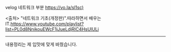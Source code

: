 velog 네트워크 부분 [https://vo.la/sl1sc)](https://vo.la/sl1sc)

<출처>
"네트워크 기초(개정판)".따라하면서 배우는 IT.https://www.youtube.com/playlist?list=PL0d8NnikouEWcF1jJueLdjRIC4HsUlULi
<hr>내용정리는 제 입맛에 맞게 바꿨습니다.
